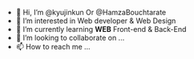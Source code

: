 - 👋 Hi, I’m @kyujinkun Or @HamzaBouchtarate
- 👀 I’m interested in Web developer & Web Design
- 🌱 I’m currently learning  **WEB** Front-end & Back-End
- 💞️ I’m looking to collaborate on ...
- 📫 How to reach me ...

<!---
kyujinkun/kyujinkun is a ✨ special ✨ repository because its `README.md` (this file) appears on your GitHub profile.
You can click the Preview link to take a look at your changes.
--->
